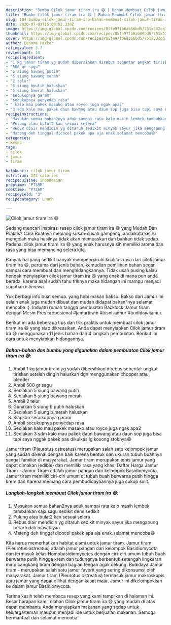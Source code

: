 ```yaml
---
description: "Bumbu Cilok jamur tiram ira 😄 | Bahan Membuat Cilok jamur tiram ira 😄 Yang Enak Banget"
title: "Bumbu Cilok jamur tiram ira 😄 | Bahan Membuat Cilok jamur tiram ira 😄 Yang Enak Banget"
slug: 104-bumbu-cilok-jamur-tiram-ira-bahan-membuat-cilok-jamur-tiram-ira-yang-enak-banget
date: 2020-07-03T15:00:52.330Z
image: https://img-global.cpcdn.com/recipes/05fe97fb6ab66bd5/751x532cq70/cilok-jamur-tiram-ira-😄-foto-resep-utama.jpg
thumbnail: https://img-global.cpcdn.com/recipes/05fe97fb6ab66bd5/751x532cq70/cilok-jamur-tiram-ira-😄-foto-resep-utama.jpg
cover: https://img-global.cpcdn.com/recipes/05fe97fb6ab66bd5/751x532cq70/cilok-jamur-tiram-ira-😄-foto-resep-utama.jpg
author: Lenora Parker
ratingvalue: 3.7
reviewcount: 14
recipeingredient:
- "1 kg jamur tiram yg sudah dibersihkan direbus sebentar angkat tiriskan setelah dingin haluskan dgn menggunakan chopper atau blender"
- "500 gr sagu"
- "5 siung bawang putih"
- "5 siung bawang merah"
- "2 telur"
- "5 siung bputih haluskan"
- "5 siung bmerah haluskan"
- "secukupnya garam"
- "secukupnya penyedap rasa"
- " kalo mau pakek masako atau royco juga ngak apa2"
- "3 sdm kalo mau pakek daun bawang atau daun sop juga bisa tapi saya nggak pakek pas dikulkas lg kosong stoknya"
recipeinstructions:
- "Masukan semua bahan2nya aduk sampai rata kalo masih lembek tambahkan saja sagu sedikit demi sedikit"
- "Pulung atau bulat2 kan sesuai selera"
- "Rebus diair mendidih yg ditaruh sedikit minyak sayur jika mengapung berarti dah masak yaa"
- "Mateng deh tinggal dicocol pakek apa aja enak.selamat mencoba😄"
categories:
- Resep
tags:
- cilok
- jamur
- tiram

katakunci: cilok jamur tiram 
nutrition: 243 calories
recipecuisine: Indonesian
preptime: "PT39M"
cooktime: "PT36M"
recipeyield: "3"
recipecategory: Lunch

---
```



![Cilok jamur tiram ira 😄](https://img-global.cpcdn.com/recipes/05fe97fb6ab66bd5/751x532cq70/cilok-jamur-tiram-ira-😄-foto-resep-utama.jpg)

Sedang mencari inspirasi resep cilok jamur tiram ira 😄 yang Mudah Dan Praktis? Cara Buatnya memang susah-susah gampang. andaikata keliru mengolah maka hasilnya tidak akan memuaskan dan bahkan tidak sedap. Padahal cilok jamur tiram ira 😄 yang enak harusnya sih memiliki aroma dan rasa yang bisa memancing selera kita.

Banyak hal yang sedikit banyak mempengaruhi kualitas rasa dari cilok jamur tiram ira 😄, pertama dari jenis bahan, kemudian pemilihan bahan segar, sampai cara membuat dan menghidangkannya. Tidak usah pusing kalau hendak menyiapkan cilok jamur tiram ira 😄 yang enak di mana pun anda berada, karena asal sudah tahu triknya maka hidangan ini mampu menjadi suguhan istimewa.

Yuk berbagi info buat semua. yang hobi makan bakso. Bakso dari Jamur ini selain enak juga mudah dibuat dan mudah didapat bahan&#34;nya selamat mencoba :). Industri rumah tangga pembuatan Backlock Jamur tiram dengan Mesin Pres propesional #jamurtiram #bisnisjamur #budidayajamur.


Berikut ini ada beberapa tips dan trik praktis untuk membuat cilok jamur tiram ira 😄 yang siap dikreasikan. Anda dapat menyiapkan Cilok jamur tiram ira 😄 menggunakan 11 jenis bahan dan 4 langkah pembuatan. Berikut ini cara untuk menyiapkan hidangannya.

<!--inarticleads1-->

##### Bahan-bahan dan bumbu yang digunakan dalam pembuatan Cilok jamur tiram ira 😄:

1. Ambil 1 kg jamur tiram yg sudah dibersihkan direbus sebentar angkat tiriskan setelah dingin haluskan dgn menggunakan chopper atau blender
1. Ambil 500 gr sagu
1. Sediakan 5 siung bawang putih
1. Sediakan 5 siung bawang merah
1. Ambil 2 telur
1. Gunakan 5 siung b.putih haluskan
1. Sediakan 5 siung b.merah haluskan
1. Siapkan secukupnya garam
1. Ambil secukupnya penyedap rasa
1. Sediakan  kalo mau pakek masako atau royco juga ngak apa2
1. Sediakan 3 sdm kalo mau pakek daun bawang atau daun sop juga bisa tapi saya nggak pakek pas dikulkas lg kosong stoknya😄


Jamur tiram (Pleurotus ostreatus) merupakan salah satu kelompok jamur yang sudah dikenal dengan baik karena bentuk dan ukuran tubuh buahnya sangat familiar di masyarakat. Jamur tiram merupakan jenis jamur yang dapat dimakan (edible) dan memiliki rasa yang khas. Daftar Harga Jamur Tiram - Jamur Tiram adalah jamur pangan dari kelompok Basidiomycota. Jamur tiram memiliki ciri-ciri umum di tubuh buah berwarna putih hingga krem dan Karena memang cara pembudidayaannya juga cukup sulit. 

<!--inarticleads2-->

##### Langkah-langkah membuat Cilok jamur tiram ira 😄:

1. Masukan semua bahan2nya aduk sampai rata kalo masih lembek tambahkan saja sagu sedikit demi sedikit
1. Pulung atau bulat2 kan sesuai selera
1. Rebus diair mendidih yg ditaruh sedikit minyak sayur jika mengapung berarti dah masak yaa
1. Mateng deh tinggal dicocol pakek apa aja enak.selamat mencoba😄


Kita harus memerhatikan habitat alami untuk jamur tiram. Jamur tiram (Pleurotus ostreatus) adalah jamur pangan dari kelompok Basidiomycota dan termasuk kelas Homobasidiomycetes dengan ciri-ciri umum tubuh buah berwarna putih hingga krem dan tudungnya berbentuk setengah lingkaran mirip cangkang tiram dengan bagian tengah agak cekung. Budidaya Jamur tiram - merupakan salah satu jamur favorit yang sering dikonsumsi oleh masyarakat. Jamur tiram (Pleurotus ostreatus) termasuk jamur makroskopis atau jamur yang dapat dilihat dengan kasat mata. Jamur ini dikelompokkan ke dalam jamur Basidiomycota. 

Terima kasih telah membaca resep yang kami tampilkan di halaman ini. Besar harapan kami, olahan Cilok jamur tiram ira 😄 yang mudah di atas dapat membantu Anda menyiapkan makanan yang sedap untuk keluarga/teman maupun menjadi ide untuk berjualan makanan. Semoga bermanfaat dan selamat mencoba!
